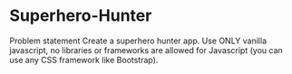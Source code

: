 # Superhero-Hunter
Problem statement Create a superhero hunter app. Use ONLY vanilla javascript, no libraries or frameworks are allowed for Javascript (you can use any CSS framework like Bootstrap).
